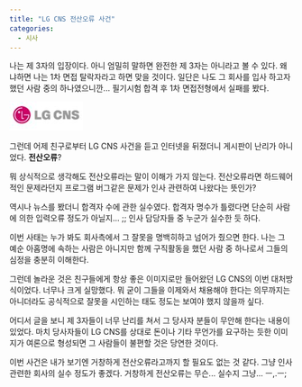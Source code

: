 ```yaml
---
title: "LG CNS 전산오류 사건"
categories:
  - 시사
---
```


나는 제 3자의 입장이다. 아니 엄밀히 말하면 완전한 제 3자는 아니라고 볼 수 있다. 왜냐하면 나는 1차 면접 탈락자라고 하면 맞을 것이다. 일단은 나도 그 회사를 입사 하고자 했던 사람 중의 하나였으니깐... 필기시험 합격 후 1차 면접전형에서 실패를 봤다.  

![](/assets/images/posts/2005/11/fk200000000097.jpg)
  
그런데 어제 친구로부터 LG CNS 사건을 듣고 인터넷을 뒤졌더니 게시판이 난리가 아니었다. **전산오류**?  

뭐 상식적으로 생각해도 전산오류라는 말이 이해가 가지 않는다. 전산오류라면 하드웨어적인 문제라던지 프로그램 버그같은 문제가 인사 관련하여 나왔다는 뜻인가?  
  
역시나 뉴스를 봤더니 합격자 수에 관한 실수였다. 합격자 명수가 틀렸다면 단순히 사람에 의한 입력오류 정도가 아닐지... ;; 인사 담당자들 중 누군가 실수한 듯 하다.  
  
이번 사태는 누가 봐도 회사측에서 그 잘못을 명백히하고 넘어가 줬으면 한다. 나는 그 예순 아홉명에 속하는 사람은 아니지만 함께 구직활동을 했던 사람 중 하나로서 그들의 심정을 충분히 이해한다.  
  
그런데 놀라운 것은 친구들에게 항상 좋은 이미지로만 들어왔던 LG CNS의 이번 대처방식이었다. 너무나 크게 실망했다. 뭐 굳이 그들을 이제와서 채용해야 한다는 의무까지는 아니더라도 공식적으로 잘못을 시인하는 태도 정도는 보여야 했지 않을까 싶다.  
  
어디서 글을 보니 제 3자들이 너무 난리를 쳐서 그 당사자 분들이 무안해 한다는 내용이 있었다. 마치 당사자들이 LG CNS를 상대로 돈이나 기타 무언가를 요구하는 듯한 이미지가 여론으로 형성되면 그 사람들이 불편할 것은 당연한 것이다.  
  
이번 사건은 내가 보기엔 거창하게 전산오류라고까지 할 필요도 없는 것 같다. 그냥 인사관련한 회사의 실수 정도가 좋겠다. 거창하게 전산오류는 무슨... 실수지 그냥... ㅡ,.ㅡ;
